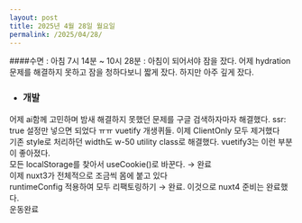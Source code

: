 ```yaml
---
layout: post
title: 2025년 4월 28일 월요일
permalink: /2025/04/28/
---
```

####수면 : 아침 7시 14분 ~ 10시 28분 : 아침이 되어서야 잠을 잤다. 어제 hydration문제를 해결하지 못하고 잠을 청하다보니 짧게 잤다. 하지만 아주 깊게 잤다.<br/>
* ### 개발<br/>
어제 ai함께 고민하며 밤새 해결하지 못했던 문제를 구글 검색하자마자 해결했다. ssr: true 설정만 넣으면 되었다 ㅠㅠ vuetify 개생퀴들. 이제 ClientOnly 모두 제거했다<br/>
기존 style로 처리하던 width도 w-50 utility class로 해결했다. vuetify3는 이런 부분이 좋아졌다.<br/>
모든 localStorage를 찾아서 useCookie()로 바꾼다. → 완료<br/>
이제 nuxt3가 전체적으로 조금씩 몸에 붙고 있다<br/>
runtimeConfig 적용하여 모두 리팩토링하기 → 완료. 이것으로 nuxt4 준비는 완료했다.<br/>
운동완료